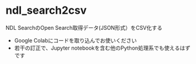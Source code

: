 # ndl_search2csv

NDL SearchのOpen Search取得データ(JSON形式）をCSV化する
- Google Colabにコードを取り込んでお使いください
- 若干の訂正で、Jupyter notebookを含む他のPython処理系でも使えるはずです
